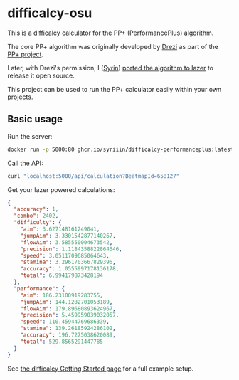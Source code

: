 # difficalcy-osu

This is a [difficalcy](https://github.com/Syriiin/difficalcy) calculator for the PP+ (PerformancePlus) algorithm.

The core PP+ algorithm was originally developed by [Drezi](https://osu.ppy.sh/users/3936645) as part of the [PP+ project](https://syrin.me/pp+/).

Later, with Drezi's permission, I ([Syrin](https://osu.ppy.sh/users/5701575)) [ported the algorithm to lazer](https://github.com/Syriiin/osu/tree/performanceplus) to release it open source.

This project can be used to run the PP+ calculator easily within your own projects.

## Basic usage

Run the server:

```sh
docker run -p 5000:80 ghcr.io/syriiin/difficalcy-performanceplus:latest
```

Call the API:

```sh
curl "localhost:5000/api/calculation?BeatmapId=658127"
```

Get your lazer powered calculations:

```json
{
  "accuracy": 1,
  "combo": 2402,
  "difficulty": {
    "aim": 3.627148161249041,
    "jumpAim": 3.3301542877140267,
    "flowAim": 3.585550004673542,
    "precision": 1.1184358822864646,
    "speed": 3.0511709685064643,
    "stamina": 3.2961703667829396,
    "accuracy": 1.0555997178136178,
    "total": 6.994179873428194
  },
  "performance": {
    "aim": 186.23100919283755,
    "jumpAim": 144.1282701053189,
    "flowAim": 179.89680893624967,
    "precision": 5.459959039032057,
    "speed": 110.45944769686339,
    "stamina": 139.26185924286102,
    "accuracy": 196.7275038620089,
    "total": 529.8565291447785
  }
}
```

See [the difficalcy Getting Started page](https://Syriiin.github.io/difficalcy/getting-started.md) for a full example setup.
